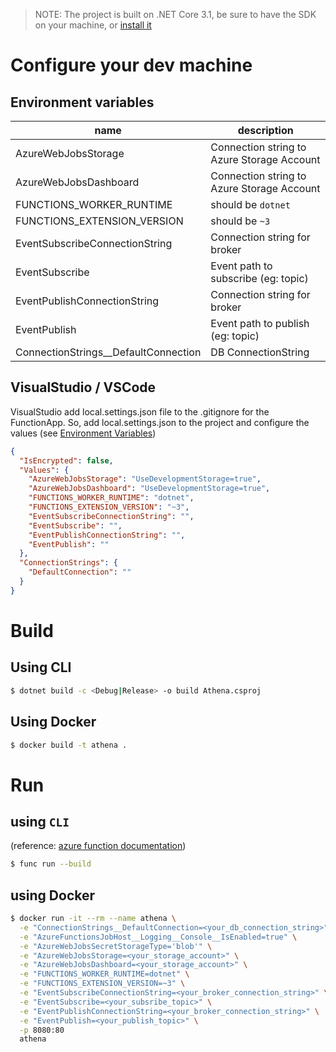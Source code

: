 >NOTE: The project is built on .NET Core 3.1, be sure to have the SDK on your machine, or [install it](https://dotnet.microsoft.com/download/dotnet-core/3.1)
# Configure your dev machine

## Environment variables
| name | description |
| ---- | ----------- |
| AzureWebJobsStorage | Connection string to Azure Storage Account |
| AzureWebJobsDashboard | Connection string to Azure Storage Account |
| FUNCTIONS_WORKER_RUNTIME | should be `dotnet` |
| FUNCTIONS_EXTENSION_VERSION | should be `~3` |
| EventSubscribeConnectionString | Connection string for broker |
| EventSubscribe | Event path to subscribe (eg: topic) |
| EventPublishConnectionString | Connection string for broker |
| EventPublish | Event path to publish (eg: topic) |
| ConnectionStrings__DefaultConnection | DB ConnectionString |

## VisualStudio / VSCode
VisualStudio add local.settings.json file to the .gitignore for the FunctionApp. So, add local.settings.json to the project and configure the values (see [Environment Variables](#Environment-variables))
```json
{
  "IsEncrypted": false,
  "Values": {
    "AzureWebJobsStorage": "UseDevelopmentStorage=true",
    "AzureWebJobsDashboard": "UseDevelopmentStorage=true",
    "FUNCTIONS_WORKER_RUNTIME": "dotnet",
    "FUNCTIONS_EXTENSION_VERSION": "~3",
    "EventSubscribeConnectionString": "",
    "EventSubscribe": "",
    "EventPublishConnectionString": "",
    "EventPublish": ""
  },
  "ConnectionStrings": {
    "DefaultConnection": ""
  }
}
```
# Build
## Using CLI
```sh
$ dotnet build -c <Debug|Release> -o build Athena.csproj
```
## Using Docker
```sh
$ docker build -t athena .
```
# Run
## using `CLI`
(reference: [azure function documentation](https://docs.microsoft.com/en-us/azure/azure-functions/functions-run-local?tabs=linux%2Ccsharp%2Cbash#start))
```sh
$ func run --build
```
## using Docker
```sh
$ docker run -it --rm --name athena \
  -e "ConnectionStrings__DefaultConnection=<your_db_connection_string>" \
  -e "AzureFunctionsJobHost__Logging__Console__IsEnabled=true" \
  -e "AzureWebJobsSecretStorageType='blob'" \
  -e "AzureWebJobsStorage=<your_storage_account>" \
  -e "AzureWebJobsDashboard=<your_storage_account>" \
  -e "FUNCTIONS_WORKER_RUNTIME=dotnet" \
  -e "FUNCTIONS_EXTENSION_VERSION=~3" \
  -e "EventSubscribeConnectionString=<your_broker_connection_string>" \
  -e "EventSubscribe=<your_subsribe_topic>" \
  -e "EventPublishConnectionString=<your_broker_connection_string>" \
  -e "EventPublish=<your_publish_topic>" \
  -p 8080:80
  athena
```